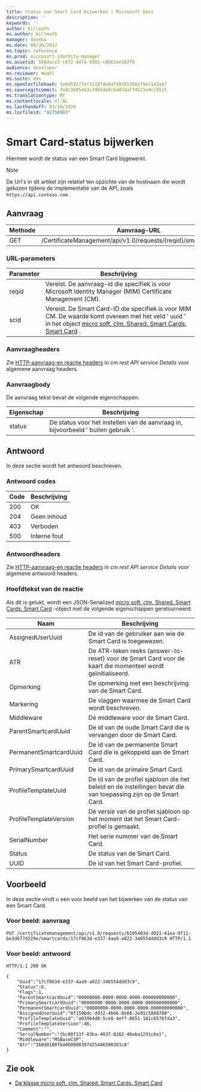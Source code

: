 ```yaml
---
title: Status van Smart Card bijwerken | Microsoft Docs
description: ''
keywords: ''
author: billmath
ms.author: billmath
manager: daveba
ms.date: 09/26/2017
ms.topic: reference
ms.prod: microsoft-identity-manager
ms.assetid: 598dace3-c6f2-447a-9301-c0b63ee38276
audience: developer
ms.reviewer: mwahl
ms.suite: ems
ms.openlocfilehash: fe6d59377ef3218fde0df99365506ef9ec143a6f
ms.sourcegitcommit: 7e8c3b85dd3c3965de9cb407daf74521e4cc5515
ms.translationtype: MT
ms.contentlocale: nl-NL
ms.lasthandoff: 03/10/2020
ms.locfileid: "92758983"
---
```

# <a name="update-smart-card-status"></a>Smart Card-status bijwerken
Hiermee wordt de status van een Smart Card bijgewerkt.

>[!NOTE]
>De Url's in dit artikel zijn relatief ten opzichte van de hostnaam die wordt gekozen tijdens de implementatie van de API, zoals `https://api.contoso.com` .

## <a name="request"></a>Aanvraag

Methode  |Aanvraag-URL  
---------|---------
GET     |/CertificateManagement/api/v1.0/requests/{reqid}/smartcards/{scid}

### <a name="url-parameters"></a>URL-parameters

Parameter | Beschrijving
---------|------------
reqid | Vereist. De aanvraag-id die specifiek is voor Microsoft Identity Manager (MIM) Certificate Management (CM).
scid | Vereist. De Smart Card-ID die specifiek is voor MIM CM. De waarde komt overeen met het veld ' uuid ' in het object [micro soft. clm. Shared. Smart Cards. Smart Card](http://msdn.microsoft.com/library/microsoft.clm.shared.smartcards.smartcard.aspx) .

### <a name="request-headers"></a>Aanvraagheaders
Zie [HTTP-aanvraag-en reactie headers](certificate-management-rest-api-service-details.md#http-request-and-response-headers) in *cm rest API service Details* voor algemene aanvraag headers.

### <a name="request-body"></a>Aanvraagbody
De aanvraag tekst bevat de volgende eigenschappen:

Eigenschap | Beschrijving
---------|-----------
status | De status voor het instellen van de aanvraag in, bijvoorbeeld ' buiten gebruik '.

## <a name="response"></a>Antwoord
In deze sectie wordt het antwoord beschreven.

### <a name="response-codes"></a>Antwoord codes

Code  |Beschrijving  
---------|---------
200     | OK
204 | Geen inhoud
403 | Verboden
500 | Interne fout

### <a name="response-headers"></a>Antwoordheaders
Zie [HTTP-aanvraag-en reactie headers](certificate-management-rest-api-service-details.md#http-request-and-response-headers) in *cm rest API service Details* voor algemene antwoord headers.

### <a name="response-body"></a>Hoofdtekst van de reactie
Als dit is gelukt, wordt een JSON-Serialized [micro soft. clm. Shared. Smart Cards. Smart Card](http://msdn.microsoft.com/library/microsoft.clm.shared.smartcards.smartcard.aspx) -object met de volgende eigenschappen geretourneerd:

Naam | Beschrijving
-----|-----------
AssignedUserUuid | De id van de gebruiker aan wie de Smart Card is toegewezen.
ATR | De ATR-teken reeks (answer-to-reset) voor de Smart Card voor de kaart die momenteel wordt geïnitialiseerd.
Opmerking | De opmerking met een beschrijving van de Smart Card.
Markering | De vlaggen waarmee de Smart Card wordt beschreven.
Middleware | De middleware voor de Smart Card.
ParentSmartcardUuid | De id van de oude Smart Card die is vervangen door de Smart Card.
PermanentSmartcardUuid | De id van de permanente Smart Card die is gekoppeld aan de Smart Card.
PrimarySmartcardUuid | De id van de primaire Smart Card.
ProfileTemplateUuid | De id van de profiel sjabloon die het beleid en de instellingen bevat die van toepassing zijn op de Smart Card.
ProfileTemplateVersion | De versie van de profiel sjabloon op het moment dat het Smart Card-profiel is gemaakt.
SerialNumber | Het serie nummer van de Smart Card.
Status | De status van de Smart Card.
UUID | De id van het Smart Card-profiel.

## <a name="example"></a>Voorbeeld
In deze sectie vindt u een voor beeld van het bijwerken van de status van een Smart Card.

### <a name="example-request"></a>Voor beeld: aanvraag

```
PUT /certificatemanagement/api/v1.0/requests/b105403d-d021-41ea-9f11-be3d677d229e/smartcards/17cf063d-e337-4aa9-a822-346554ddd3c9 HTTP/1.1
```

### <a name="example-response"></a>Voor beeld: antwoord

```
HTTP/1.1 200 OK

{
    "Uuid":"17cf063d-e337-4aa9-a822-346554ddd3c9",
    "Status":6,
    "Flags":1,
    "ParentSmartcardUuid":"00000000-0000-0000-0000-000000000000",
    "PrimarySmartcardUuid":"00000000-0000-0000-0000-000000000000",
    "PermanentSmartcardUuid":"00000000-0000-0000-0000-000000000000",
    "AssignedUserUuid":"8f1590dc-d932-4b66-8e68-2e91c5880780",
    "ProfileTemplateUuid":"a039b4d0-5ce8-4eff-8651-181c6576fda3",
    "ProfileTemplateVersion":46,
    "Comment":"",
    "SerialNumber":"{bc88f13f-83ba-4037-8262-46eba1291c6e}",
    "Middleware":"MSBaseCSP",
    "Atr":"3b8d0180fba000000397425446590301c8"
}
```       

## <a name="see-also"></a>Zie ook

- [De klasse micro soft. clm. Shared. Smart Cards. Smart Card](https://msdn.microsoft.com/library/microsoft.clm.shared.smartcards.smartcard.aspx)
